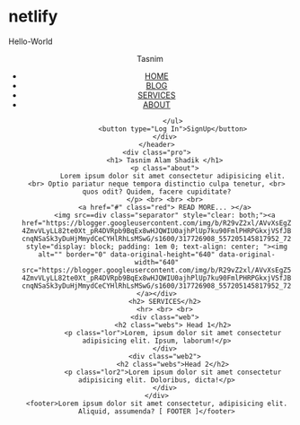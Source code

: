 # netlify
Hello-World
<!DOCTYPE html>
<html lang="en">
<head>
    <meta charset="UTF-8">
    <meta http-equiv="X-UA-Compatible" content="IE=edge">
    <meta name="viewport" content="width=device-width, initial-scale=1.0">
    <title>Tasnim Alam Shadik</title>
    <link rel="stylesheet" href="style.css">
    <link rel="preconnect" href="https://fonts.googleapis.com">
</head>
<body>
    <header>
        <p class="logo">Tasnim</p>
        <div class="nav">
            <ul>
                <li><a href="#">HOME</a></li>
                <li><a href="#">BLOG</a></li>
                <li><a href="#">SERVICES</a></li>
                <li><a href="#">ABOUT</a></li>
                
            </ul>
            <button type="Log In">SignUp</button>
        </div>
    </header>
    <div class="pro">
        <h1> Tasnim Alam Shadik </h1>
        <p class="about">
            Lorem ipsum dolor sit amet consectetur adipisicing elit. <br> Optio pariatur neque tempora distinctio culpa tenetur, <br> quos odit? Quidem, facere cupiditate?
        </p> <br> <br> <br>
        <a href="#" class="red"> READ MORE... ></a>
        <img src==div class="separator" style="clear: both;"><a href="https://blogger.googleusercontent.com/img/b/R29vZ2xl/AVvXsEgZ5txx-4ZmvVLyLL82te0Xt_pR4DVRpb9BqEx8wHJQWIU0ajhPlUp7ku90FmlPHRPGkxjVSfJBGMQuDd9KK3V9jNofqgYPUAQO4oVQniLPylv7Rs3jBkIMdzCO3y6E1bA9ZR9xDYGnbHy58iSOyFmQTQ4-cnqNSaSk3yDuHjMmydCeCYHlRhLsMSwG/s1600/317726908_557205145817952_7267394367882941455_n.jpg" style="display: block; padding: 1em 0; text-align: center; "><img alt="" border="0" data-original-height="640" data-original-width="640" src="https://blogger.googleusercontent.com/img/b/R29vZ2xl/AVvXsEgZ5txx-4ZmvVLyLL82te0Xt_pR4DVRpb9BqEx8wHJQWIU0ajhPlUp7ku90FmlPHRPGkxjVSfJBGMQuDd9KK3V9jNofqgYPUAQO4oVQniLPylv7Rs3jBkIMdzCO3y6E1bA9ZR9xDYGnbHy58iSOyFmQTQ4-cnqNSaSk3yDuHjMmydCeCYHlRhLsMSwG/s1600/317726908_557205145817952_7267394367882941455_n.jpg"/></a></div>
        <h2> SERVICES</h2>
        <hr> <br> <br>
        <div class="web">
            <h2 class="webs"> Head 1</h2>
            <p class="lor">Lorem, ipsum dolor sit amet consectetur adipisicing elit. Ipsum, laborum!</p>
        </div>
        <div class="web2">
            <h2 class="webs">Head 2</h2>
            <p class="lor2">Lorem ipsum dolor sit amet consectetur adipisicing elit. Doloribus, dicta!</p>
        </div>
    </div>
    <footer>Lorem ipsum dolor sit amet consectetur, adipisicing elit. Aliquid, assumenda? [ FOOTER ]</footer>
</body>
</html>
